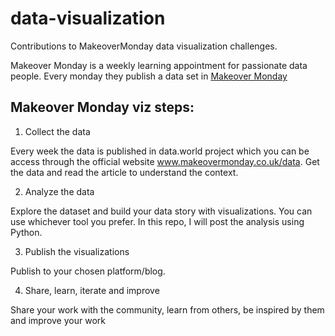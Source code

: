 # data-visualization

 Contributions to MakeoverMonday data visualization challenges.
 
 Makeover Monday is a weekly learning appointment for passionate data people. Every monday they publish a data set in [Makeover Monday](https://www.makeovermonday.co.uk/)

## Makeover Monday viz steps:

1. Collect the data

Every week the data is published in data.world project which you can be access through the official website www.makeovermonday.co.uk/data. Get the data and read the article to understand the context.

2. Analyze the data

Explore the dataset and build your data story with visualizations. You can use whichever tool you prefer. In this repo, I will post the analysis using Python. 

3. Publish the visualizations

Publish to your chosen platform/blog.

4. Share, learn, iterate and improve

Share your work with the community, learn from others, be inspired by them and improve your work
